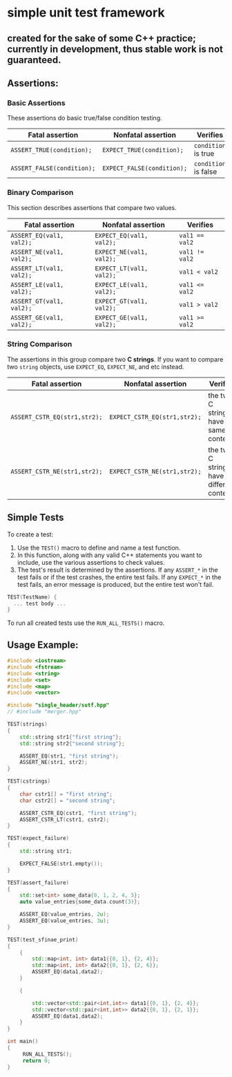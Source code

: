 # simple unit test framework
## created for the sake of some C++ practice; currently in development, thus stable work is not guaranteed.

## Assertions:

### Basic Assertions

These assertions do basic true/false condition testing.

Fatal assertion            | Nonfatal assertion         | Verifies
-------------------------- | -------------------------- | --------------------
`ASSERT_TRUE(condition);`  | `EXPECT_TRUE(condition);`  | `condition` is true
`ASSERT_FALSE(condition);` | `EXPECT_FALSE(condition);` | `condition` is false

### Binary Comparison

This section describes assertions that compare two values.

Fatal assertion          | Nonfatal assertion       | Verifies
------------------------ | ------------------------ | --------------
`ASSERT_EQ(val1, val2);` | `EXPECT_EQ(val1, val2);` | `val1 == val2`
`ASSERT_NE(val1, val2);` | `EXPECT_NE(val1, val2);` | `val1 != val2`
`ASSERT_LT(val1, val2);` | `EXPECT_LT(val1, val2);` | `val1 < val2`
`ASSERT_LE(val1, val2);` | `EXPECT_LE(val1, val2);` | `val1 <= val2`
`ASSERT_GT(val1, val2);` | `EXPECT_GT(val1, val2);` | `val1 > val2`
`ASSERT_GE(val1, val2);` | `EXPECT_GE(val1, val2);` | `val1 >= val2`

### String Comparison

The assertions in this group compare two **C strings**. If you want to compare
two `string` objects, use `EXPECT_EQ`, `EXPECT_NE`, and etc instead.

<!-- mdformat off(github rendering does not support multiline tables) -->

| Fatal assertion                  | Nonfatal assertion               | Verifies                                                 |
| --------------------------       | ------------------------------   | -------------------------------------------------------- |
| `ASSERT_CSTR_EQ(str1,str2);`     | `EXPECT_CSTR_EQ(str1,str2);`     | the two C strings have the same content   		     |
| `ASSERT_CSTR_NE(str1,str2);`     | `EXPECT_CSTR_NE(str1,str2);`     | the two C strings have different contents 		     |

<!-- mdformat on-->

## Simple Tests

To create a test:

1.  Use the `TEST()` macro to define and name a test function. 
2.  In this function, along with any valid C++ statements you want to include,
    use the various assertions to check values.
3.  The test's result is determined by the assertions. 
    If any `ASSERT_*` in the test fails or if the test crashes, the entire test fails.
    If any `EXPECT_*` in the test fails, an error message is produced, but the entire test won't fail.

```c++
TEST(TestName) {
  ... test body ...
}
```
To run all created tests use the `RUN_ALL_TESTS()` macro.

## Usage Example:

```c++
#include <iostream>
#include <fstream>
#include <string>
#include <set>
#include <map>
#include <vector>

#include "single_header/sutf.hpp"
// #include "merger.hpp"

TEST(strings)
{
    std::string str1{"first string"};
    std::string str2{"second string"};

    ASSERT_EQ(str1, "first string");
    ASSERT_NE(str1, str2);
}

TEST(cstrings)
{
    char cstr1[] = "first string";
    char cstr2[] = "second string";

    ASSERT_CSTR_EQ(cstr1, "first string");
    ASSERT_CSTR_LT(cstr1, cstr2);
}

TEST(expect_failure)
{
    std::string str1;

    EXPECT_FALSE(str1.empty());
}

TEST(assert_failure)
{
    std::set<int> some_data{0, 1, 2, 4, 5};
    auto value_entries{some_data.count(3)};

    ASSERT_EQ(value_entries, 2u);
    ASSERT_EQ(value_entries, 3u);
}

TEST(test_sfinae_print)
{
    {
        std::map<int, int> data1{{0, 1}, {2, 4}};
        std::map<int, int> data2{{0, 1}, {2, 6}};
        ASSERT_EQ(data1,data2);
    }

    {

        std::vector<std::pair<int,int>> data1{{0, 1}, {2, 4}};
        std::vector<std::pair<int,int>> data2{{0, 1}, {2, 1}};
        ASSERT_EQ(data1,data2);
    }
}

int main()
{
     RUN_ALL_TESTS();
     return 0;
}
```
